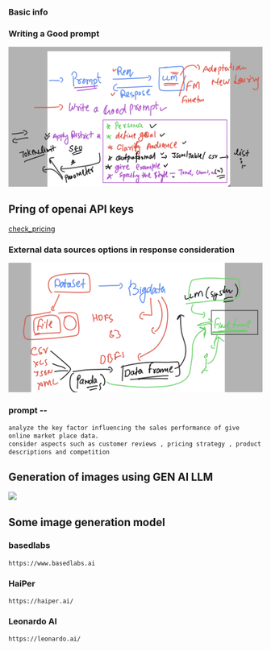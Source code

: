 ### Basic info 

### Writing a Good prompt 

<img src="prompt1.png">


## Pring of openai API keys 

[check_pricing](https://openai.com/api/pricing/)

### External data sources options in response consideration 

<img src="res.png">


### prompt --

```
analyze the key factor influencing the sales performance of give online market place data.
consider aspects such as customer reviews , pricing strategy , product descriptions and competition
```

## Generation of images using GEN AI LLM

<img src="gen1.png">

## Some image generation model 

### basedlabs

```
https://www.basedlabs.ai
```

###  HaiPer 

```
https://haiper.ai/
```

### Leonardo AI 

```
https://leonardo.ai/
```